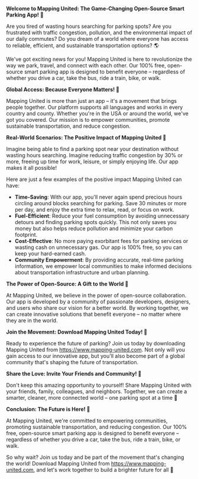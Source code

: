 **Welcome to Mapping United: The Game-Changing Open-Source Smart Parking App! 🚀**

Are you tired of wasting hours searching for parking spots? Are you frustrated with traffic congestion, pollution, and the environmental impact of our daily commutes? Do you dream of a world where everyone has access to reliable, efficient, and sustainable transportation options? 🌎

We've got exciting news for you! Mapping United is here to revolutionize the way we park, travel, and connect with each other. Our 100% free, open-source smart parking app is designed to benefit everyone – regardless of whether you drive a car, take the bus, ride a train, bike, or walk.

**Global Access: Because Everyone Matters! 🌟**

Mapping United is more than just an app – it's a movement that brings people together. Our platform supports all languages and works in every country and county. Whether you're in the USA or around the world, we've got you covered. Our mission is to empower communities, promote sustainable transportation, and reduce congestion.

**Real-World Scenarios: The Positive Impact of Mapping United 🌈**

Imagine being able to find a parking spot near your destination without wasting hours searching. Imagine reducing traffic congestion by 30% or more, freeing up time for work, leisure, or simply enjoying life. Our app makes it all possible!

Here are just a few examples of the positive impact Mapping United can have:

* **Time-Saving**: With our app, you'll never again spend precious hours circling around blocks searching for parking. Save 30 minutes or more per day, and enjoy the extra time to relax, read, or focus on work.
* **Fuel-Efficient**: Reduce your fuel consumption by avoiding unnecessary detours and finding parking spots quickly. This not only saves you money but also helps reduce pollution and minimize your carbon footprint.
* **Cost-Effective**: No more paying exorbitant fees for parking services or wasting cash on unnecessary gas. Our app is 100% free, so you can keep your hard-earned cash.
* **Community Empowerment**: By providing accurate, real-time parking information, we empower local communities to make informed decisions about transportation infrastructure and urban planning.

**The Power of Open-Source: A Gift to the World 🎁**

At Mapping United, we believe in the power of open-source collaboration. Our app is developed by a community of passionate developers, designers, and users who share our vision for a better world. By working together, we can create innovative solutions that benefit everyone – no matter where they are in the world.

**Join the Movement: Download Mapping United Today! 📲**

Ready to experience the future of parking? Join us today by downloading Mapping United from https://www.mapping-united.com. Not only will you gain access to our innovative app, but you'll also become part of a global community that's shaping the future of transportation.

**Share the Love: Invite Your Friends and Community! 🤩**

Don't keep this amazing opportunity to yourself! Share Mapping United with your friends, family, colleagues, and neighbors. Together, we can create a smarter, cleaner, more connected world – one parking spot at a time 💫

**Conclusion: The Future is Here! 🌟**

At Mapping United, we're committed to empowering communities, promoting sustainable transportation, and reducing congestion. Our 100% free, open-source smart parking app is designed to benefit everyone – regardless of whether you drive a car, take the bus, ride a train, bike, or walk.

So why wait? Join us today and be part of the movement that's changing the world! Download Mapping United from https://www.mapping-united.com, and let's work together to build a brighter future for all 🌈